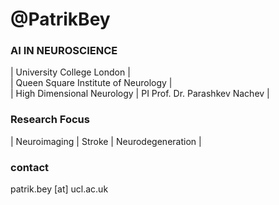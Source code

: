 # @PatrikBey 

### AI IN NEUROSCIENCE

| University College London |\
| Queen Square Institute of Neurology |\
| High Dimensional Neurology | PI Prof. Dr. Parashkev Nachev |

### Research Focus 
| Neuroimaging 
| Stroke | Neurodegeneration | 

### contact 
patrik.bey [at] ucl.ac.uk

<!---
PatrikBey/PatrikBey is a ✨ special ✨ repository because its `README.md` (this file) appears on your GitHub profile.
You can click the Preview link to take a look at your changes.
--->
